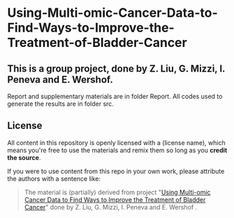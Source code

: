 # Using-Multi-omic-Cancer-Data-to-Find-Ways-to-Improve-the-Treatment-of-Bladder-Cancer

## This is a group project, done by Z. Liu, G. Mizzi, I. Peneva and E. Wershof.

Report and supplementary materials are in folder Report.
All codes used to generate the results are in folder src.

## License
All content in this repository is openly licensed with a (license name), which means you're free to use the materials and remix them so long as you **credit the source**.

If you were to use content from this repo in your own work, please attribute the authors with a sentence like: 
> The material is (partially) derived from project "[Using Multi-omic Cancer Data to Find Ways to Improve the Treatment of Bladder Cancer](https://github.com/lzdh/Using-Multi-omic-Cancer-Data-to-Find-Ways-to-Improve-the-Treatment-of-Bladder-Cancer)" done by Z. Liu, G. Mizzi, I. Peneva and E. Wershof .

